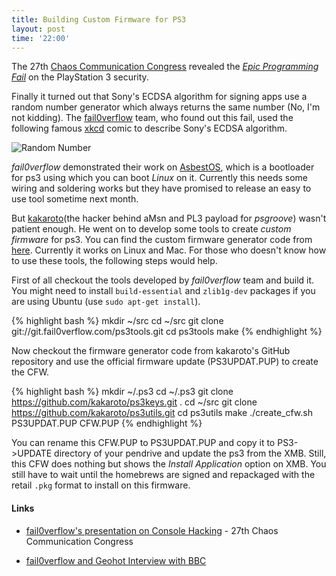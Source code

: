 ```yaml
---
title: Building Custom Firmware for PS3
layout: post
time: '22:00'
---
```


<!--begin excerpt-->
The 27th [Chaos Communication Congress](http://events.ccc.de/congress/2010/wiki/Welcome) revealed the [*Epic Programming Fail*](http://www.engadget.com/2010/12/29/hackers-obtain-ps3-private-cryptography-key-due-to-epic-programm/) on the PlayStation 3 security. 
<!--end excerpt-->
Finally it turned  out that Sony's ECDSA algorithm for signing apps use a random number generator which always returns the same number (No, I'm not kidding). The [fail0verflow](http://fail0verflow.com) team, who found out this fail, used the following famous [xkcd](http://xkcd.com) comic to describe Sony's ECDSA algorithm.

![Random Number](http://imgs.xkcd.com/comics/random_number.png)

*fail0verflow* demonstrated their work on [AsbestOS](http://marcansoft.com/blog/2010/10/asbestos-running-linux-as-gameos/), which is a bootloader for ps3 using which you can boot *Linux* on it. Currently this needs some wiring and soldering works but they have promised to release an easy to use tool sometime next month.

But [kakaroto](https://github.com/kakaroto)(the hacker behind aMsn and PL3 payload for *psgroove*) wasn't patient enough. He went on to develop some tools to create *custom firmware* for ps3. You can find the custom firmware generator code from [here](https://github.com/kakaroto/ps3utils). Currently it works on Linux and Mac. For those who doesn't know how to use these tools, the following steps would help.

First of all checkout the tools developed by *fail0verflow* team and build it. You might need to install `build-essential` and `zlib1g-dev` packages if you are using Ubuntu (use `sudo apt-get install`).

{% highlight bash %}
mkdir ~/src
cd ~/src
git clone git://git.fail0verflow.com/ps3tools.git
cd ps3tools
make
{% endhighlight %}

Now checkout the firmware generator code from kakaroto's GitHub repository and use the official firmware update (PS3UPDAT.PUP) to create the CFW.

{% highlight bash %}
mkdir ~/.ps3
cd ~/.ps3
git clone https://github.com/kakaroto/ps3keys.git .
cd ~/src
git clone https://github.com/kakaroto/ps3utils.git
cd ps3utils
make
./create_cfw.sh PS3UPDAT.PUP CFW.PUP
{% endhighlight %}

You can rename this CFW.PUP to PS3UPDAT.PUP and copy it to PS3->UPDATE directory of your pendrive and update the ps3 from the XMB. Still, this CFW does nothing but shows the *Install Application* option on XMB. You still have to wait until the homebrews are signed and repackaged with the retail `.pkg` format to install on this firmware.

#### Links ####

* [fail0verflow's presentation on Console Hacking](http://events.ccc.de/congress/2010/Fahrplan/attachments/1780_27c3_console_hacking_2010.pdf) - 27th Chaos Communication Congress

* [fail0verflow and Geohot Interview with BBC](http://www.bbc.co.uk/news/technology-12116051)

